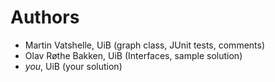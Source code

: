 # Authors

* Martin Vatshelle, UiB  (graph class, JUnit tests, comments)
* Olav Røthe Bakken, UiB (Interfaces, sample solution)
* *you*, UiB (your solution)
 